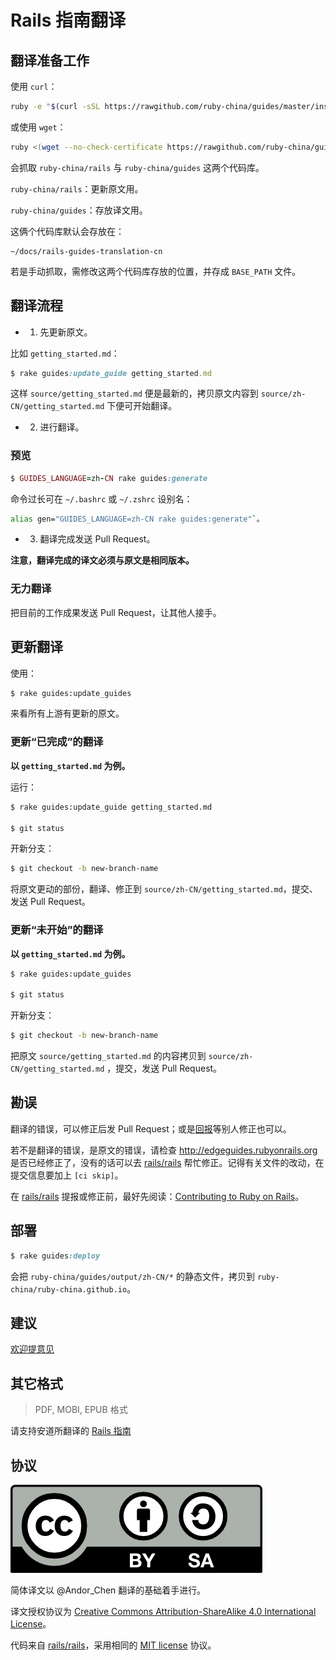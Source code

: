 Rails 指南翻译
=============

翻译准备工作
----------

使用 `curl`：

```bash
ruby -e "$(curl -sSL https://rawgithub.com/ruby-china/guides/master/install.rb)"
```

或使用 `wget`：

```bash
ruby <(wget --no-check-certificate https://rawgithub.com/ruby-china/guides/master/install.rb -O -)
```

会抓取 `ruby-china/rails` 与 `ruby-china/guides` 这两个代码库。

`ruby-china/rails`：更新原文用。

`ruby-china/guides`：存放译文用。

这俩个代码库默认会存放在：

```
~/docs/rails-guides-translation-cn
```

若是手动抓取，需修改这两个代码库存放的位置，并存成 `BASE_PATH` 文件。

翻译流程
-------

* 1. 先更新原文。

比如 `getting_started.md`：

```ruby
$ rake guides:update_guide getting_started.md
```

这样 `source/getting_started.md` 便是最新的，拷贝原文内容到 `source/zh-CN/getting_started.md` 下便可开始翻译。

* 2. 进行翻译。

### 预览

```ruby
$ GUIDES_LANGUAGE=zh-CN rake guides:generate
```

命令过长可在 `~/.bashrc` 或 `~/.zshrc` 设别名：

```bash
alias gen="GUIDES_LANGUAGE=zh-CN rake guides:generate"`。
```

* 3. 翻译完成发送 Pull Request。

**注意，翻译完成的译文必须与原文是相同版本。**

### 无力翻译

把目前的工作成果发送 Pull Request，让其他人接手。

更新翻译
-------

使用：

```bash
$ rake guides:update_guides
```

来看所有上游有更新的原文。

### 更新“已完成”的翻译

**以 `getting_started.md` 为例。**

运行：

```bash
$ rake guides:update_guide getting_started.md

$ git status
```

开新分支：

```bash
$ git checkout -b new-branch-name
```

将原文更动的部份，翻译、修正到 `source/zh-CN/getting_started.md`，提交、发送 Pull Request。

### 更新“未开始”的翻译

**以 `getting_started.md` 为例。**

```bash
$ rake guides:update_guides

$ git status
```

开新分支：

```bash
$ git checkout -b new-branch-name
```

把原文 `source/getting_started.md` 的内容拷贝到 `source/zh-CN/getting_started.md` ，提交，发送 Pull Request。

勘误
----

翻译的错误，可以修正后发 Pull Request；或是[回报](https://github.com/ruby-china/guides/issues/new)等别人修正也可以。

若不是翻译的错误，是原文的错误，请检查 http://edgeguides.rubyonrails.org 是否已经修正了，没有的话可以去 [rails/rails][rails] 帮忙修正。记得有关文件的改动，在提交信息要加上 `[ci skip]`。

在 [rails/rails][rails] 提报或修正前，最好先阅读：[Contributing to Ruby on Rails](http://edgeguides.rubyonrails.org/contributing_to_ruby_on_rails.html)。

部署
----

```ruby
$ rake guides:deploy
```

会把 `ruby-china/guides/output/zh-CN/*` 的静态文件，拷贝到 `ruby-china/ruby-china.github.io`。

建议
----

[欢迎提意见](https://github.com/ruby-china/guides/issues/new)

其它格式
-------

> PDF, MOBI, EPUB 格式

请支持安道所翻译的 [Rails 指南](https://selfstore.io/products/13)

协议
----

![CC-BY-SA](CC-BY-SA.png)

简体译文以 @Andor_Chen 翻译的基础着手进行。

译文授权协议为 [Creative Commons Attribution-ShareAlike 4.0 International License](https://creativecommons.org/licenses/by-sa/4.0/)。

代码来自 [rails/rails][rails]，采用相同的 [MIT license](http://opensource.org/licenses/MIT) 协议。

[rails]: https://github.com/rails/rails
